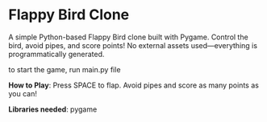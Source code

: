 # Flappy Bird Clone

A simple Python-based Flappy Bird clone built with Pygame. Control the bird, avoid pipes, and score points! No external assets used—everything is programmatically generated.

to start the game, run main.py file

**How to Play**: Press SPACE to flap. Avoid pipes and score as many points as you can!

**Libraries needed**: pygame

